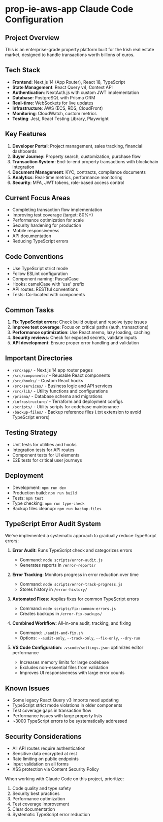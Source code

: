 # prop-ie-aws-app Claude Code Configuration

## Project Overview
This is an enterprise-grade property platform built for the Irish real estate market, designed to handle transactions worth billions of euros.

## Tech Stack
- **Frontend**: Next.js 14 (App Router), React 18, TypeScript
- **State Management**: React Query v4, Context API
- **Authentication**: NextAuth.js with custom JWT implementation
- **Database**: PostgreSQL with Prisma ORM
- **Real-time**: WebSockets for live updates
- **Infrastructure**: AWS (ECS, RDS, CloudFront)
- **Monitoring**: CloudWatch, custom metrics
- **Testing**: Jest, React Testing Library, Playwright

## Key Features
1. **Developer Portal**: Project management, sales tracking, financial dashboards
2. **Buyer Journey**: Property search, customization, purchase flow
3. **Transaction System**: End-to-end property transactions with blockchain integration
4. **Document Management**: KYC, contracts, compliance documents
5. **Analytics**: Real-time metrics, performance monitoring
6. **Security**: MFA, JWT tokens, role-based access control

## Current Focus Areas
- Completing transaction flow implementation
- Improving test coverage (target: 80%+)
- Performance optimization for scale
- Security hardening for production
- Mobile responsiveness
- API documentation
- Reducing TypeScript errors

## Code Conventions
- Use TypeScript strict mode
- Follow ESLint configuration
- Component naming: PascalCase
- Hooks: camelCase with 'use' prefix
- API routes: RESTful conventions
- Tests: Co-located with components

## Common Tasks
1. **Fix TypeScript errors**: Check build output and resolve type issues
2. **Improve test coverage**: Focus on critical paths (auth, transactions)
3. **Performance optimization**: Use React.memo, lazy loading, caching
4. **Security reviews**: Check for exposed secrets, validate inputs
5. **API development**: Ensure proper error handling and validation

## Important Directories
- `/src/app/` - Next.js 14 app router pages
- `/src/components/` - Reusable React components
- `/src/hooks/` - Custom React hooks
- `/src/services/` - Business logic and API services
- `/src/lib/` - Utility functions and configurations
- `/prisma/` - Database schema and migrations
- `/infrastructure/` - Terraform and deployment configs
- `/scripts/` - Utility scripts for codebase maintenance
- `/backup-files/` - Backup reference files (.txt extension to avoid TypeScript errors)

## Testing Strategy
- Unit tests for utilities and hooks
- Integration tests for API routes
- Component tests for UI elements
- E2E tests for critical user journeys

## Deployment
- Development: `npm run dev`
- Production build: `npm run build`
- Tests: `npm test`
- Type checking: `npm run type-check`
- Backup files cleanup: `npm run backup-files`

## TypeScript Error Audit System
We've implemented a systematic approach to gradually reduce TypeScript errors:

1. **Error Audit**: Runs TypeScript check and categorizes errors
   - Command: `node scripts/error-audit.js`
   - Generates reports in `/error-reports/`

2. **Error Tracking**: Monitors progress in error reduction over time
   - Command: `node scripts/error-track-progress.js`
   - Stores history in `/error-history/`

3. **Automated Fixes**: Applies fixes for common TypeScript errors
   - Command: `node scripts/fix-common-errors.js`
   - Creates backups in `/error-fix-backups/`

4. **Combined Workflow**: All-in-one audit, tracking, and fixing
   - Command: `./audit-and-fix.sh`
   - Options: `--audit-only`, `--track-only`, `--fix-only`, `--dry-run`

5. **VS Code Configuration**: `.vscode/settings.json` optimizes editor performance
   - Increases memory limits for large codebase
   - Excludes non-essential files from validation
   - Improves UI responsiveness with large error counts

## Known Issues
- Some legacy React Query v3 imports need updating
- TypeScript strict mode violations in older components
- Test coverage gaps in transaction flow
- Performance issues with large property lists
- ~3000 TypeScript errors to be systematically addressed

## Security Considerations
- All API routes require authentication
- Sensitive data encrypted at rest
- Rate limiting on public endpoints
- Input validation on all forms
- XSS protection via Content Security Policy

When working with Claude Code on this project, prioritize:
1. Code quality and type safety
2. Security best practices
3. Performance optimization
4. Test coverage improvement
5. Clear documentation
6. Systematic TypeScript error reduction

